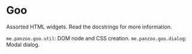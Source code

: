 # Goo

Assorted HTML widgets. Read the docstrings for more information.

`me.panzoo.goo.util`: DOM node and CSS creation.
`me.panzoo.goo.dialog`: Modal dialog.
